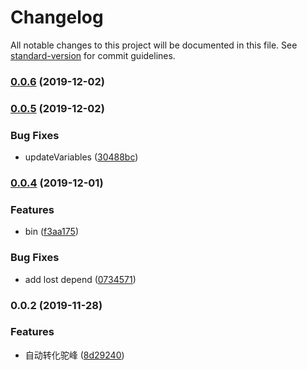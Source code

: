 # Changelog

All notable changes to this project will be documented in this file. See [standard-version](https://github.com/conventional-changelog/standard-version) for commit guidelines.

### [0.0.6](https://github.com/sqlwwx/api-gitlab/compare/v0.0.5...v0.0.6) (2019-12-02)

### [0.0.5](https://github.com/sqlwwx/api-gitlab/compare/v0.0.4...v0.0.5) (2019-12-02)


### Bug Fixes

* updateVariables ([30488bc](https://github.com/sqlwwx/api-gitlab/commit/30488bc428f83d916350df110872d8a503863ffa))

### [0.0.4](https://github.com/sqlwwx/api-gitlab/compare/v0.0.2...v0.0.4) (2019-12-01)


### Features

* bin ([f3aa175](https://github.com/sqlwwx/api-gitlab/commit/f3aa175b663c166fc7d143a36f5dcf314831861b))


### Bug Fixes

* add lost depend ([0734571](https://github.com/sqlwwx/api-gitlab/commit/073457118d1860dd7317548673d512d94a10e52e))

### 0.0.2 (2019-11-28)


### Features

* 自动转化驼峰 ([8d29240](https://github.com/sqlwwx/api-gitlab/commit/8d2924059c197bd23ff4800f9b30a6ec0e720ddf))
